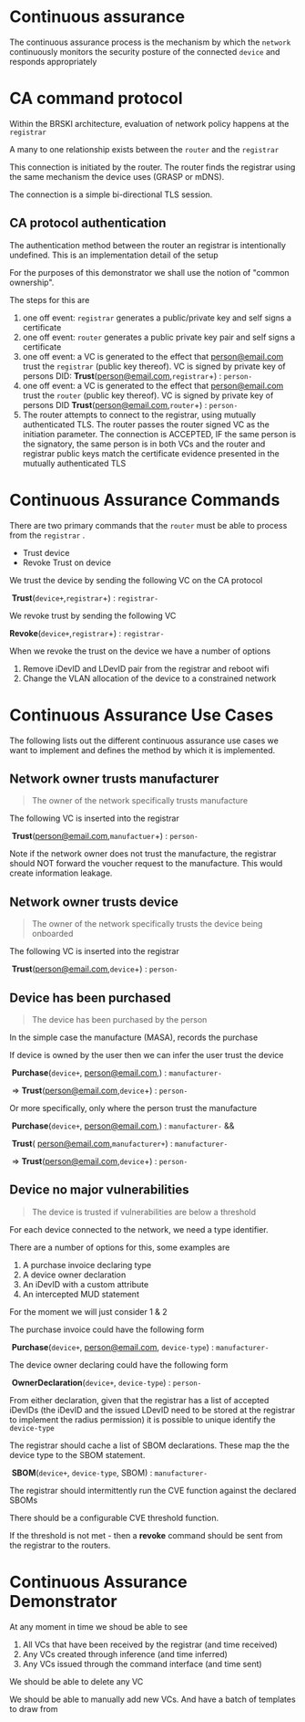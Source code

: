 # Continuous assurance

The continuous assurance process is the mechanism by which the `network` continuously monitors the security posture of the connected `device` and responds appropriately

# CA command protocol

Within the BRSKI architecture, evaluation of network policy happens at the `registrar`

A many to one relationship exists between the `router` and the `registrar` 

This connection is initiated by the router. The router finds the registrar using the same mechanism the device uses (GRASP or mDNS).

The connection is a simple bi-directional TLS session.

## CA protocol authentication

The authentication method between the router an registrar is intentionally undefined. This is an implementation detail of the setup

For the purposes of this demonstrator we shall use the notion of "common ownership".

The steps for this are

1. one off event: `registrar` generates a public/private key and self signs a certificate
2. one off event: `router` generates a public private key pair and self signs a certificate
3. one off event: a VC is generated to the effect that person@email.com trust the `registrar` (public key thereof). VC is signed by private key of persons DID: **Trust**(person@email.com,`registrar`+) : `person-`
4. one off event: a VC is generated to the effect that person@email.com trust the `router` (public key thereof). VC is signed by private key of persons DID **Trust**(person@email.com,`router`+) : `person-`
5. The router attempts to connect to the registrar, using mutually authenticated TLS. The router passes the router signed VC as the initiation parameter.   The connection is ACCEPTED, IF the same person is the signatory, the same person is in both VCs and the router and registrar public keys match the certificate evidence presented in the mutually authenticated TLS





# Continuous Assurance Commands

There are two primary commands that the `router` must be able to process from the `registrar` . 

* Trust device
* Revoke Trust on device

We trust the device by sending the following VC on the CA protocol 

​	**Trust**(`device+`,`registrar`+) : `registrar-`



We revoke trust by sending the following VC

​	**Revoke**(`device+`,`registrar`+) : `registrar-`



When we revoke the trust on the device we have a number of options

1. Remove iDevID and LDevID pair from the registrar and reboot wifi
2. Change the VLAN allocation of the device to a constrained network 







# Continuous Assurance Use Cases

The following lists out the different continuous assurance use cases we want to implement and defines the method by which it is implemented.



## Network owner trusts manufacturer

> The owner of the network specifically trusts manufacture 

The following VC is inserted into the registrar

​	**Trust**(person@email.com,`manufactuer`+) : `person-`

Note if the network owner does not trust the manufacture, the registrar should NOT forward the voucher request to the manufacture. This would create information leakage. 



## Network owner trusts device

> The owner of the network specifically trusts the device being onboarded

The following VC is inserted into the registrar

​	**Trust**(person@email.com,`device`+) : `person-`



## Device has been purchased

> The device has been purchased by the person

In the simple case the manufacture (MASA), records the purchase

If device is owned by the user then we can infer the user trust the device 

​	**Purchase**(`device+`, person@email.com,) : `manufacturer-` 

​	=> **Trust**(person@email.com,`device`+) : `person-`

Or more specifically, only where the person trust the manufacture 

​	**Purchase**(`device+`, person@email.com,) : `manufacturer-` &&

​	**Trust**( person@email.com,`manufacturer+`) : `manufacturer-` 

​	=> **Trust**(person@email.com,`device`+) : `person-`



## Device no major vulnerabilities 

> The device is trusted if vulnerabilities are below a threshold 

For each device connected to the network, we need a type identifier.

There are a number of options for this, some examples are

1. A purchase invoice declaring type
2. A device owner declaration
3. An iDevID with a custom attribute
4. An intercepted MUD statement 

For the moment we will just consider 1 & 2



The purchase invoice could have the following form

​	**Purchase**(`device+`, person@email.com, `device-type`) : `manufacturer-` 

The device owner declaring could have the following form 

​	**OwnerDeclaration**(`device+`,  `device-type`) : `person-` 



From either declaration, given that the registrar has a list of accepted iDevIDs (the iDevID and the issued LDevID need to be stored at the registrar to implement the radius permission) it is possible to unique identify the `device-type`

The registrar should cache a list of SBOM declarations. These map the the device type to the SBOM statement.

​	**SBOM**(`device+`,  `device-type`, SBOM) : `manufacturer-` 



The registrar should intermittently run the CVE function against the declared SBOMs

There should be a configurable CVE threshold function.

If the threshold is not met - then a **revoke** command should be sent from the registrar to the routers. 


# Continuous Assurance Demonstrator



At any moment in time we shoud be able to see

1. All VCs that have been received by the registrar (and time received)
2. Any VCs created through inference (and time inferred)
3. Any VCs issued through the command interface (and time sent)



We should be able to delete any VC 



We should be able to manually add new VCs. And have a batch of templates to draw from 
